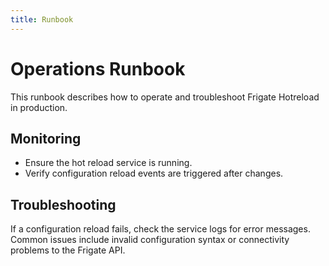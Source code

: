 ```yaml
---
title: Runbook
---
```


# Operations Runbook

This runbook describes how to operate and troubleshoot Frigate Hotreload in production.

## Monitoring

- Ensure the hot reload service is running.
- Verify configuration reload events are triggered after changes.

## Troubleshooting

If a configuration reload fails, check the service logs for error messages. Common issues include invalid configuration syntax or connectivity problems to the Frigate API.
